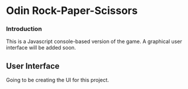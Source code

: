 # Odin Rock-Paper-Scissors

### Introduction
This is a Javascript console-based version of the game. A graphical user interface will be added soon.

## User Interface
Going to be creating the UI for this project.